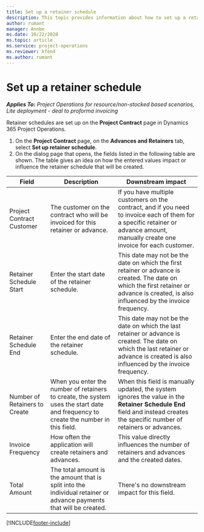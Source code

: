 ```yaml
---
title: Set up a retainer schedule
description: This topic provides information about how to set up a retainer schedule in Project Operations.
author: rumant
manager: Annbe
ms.date: 10/22/2020
ms.topic: article
ms.service: project-operations
ms.reviewer: kfend 
ms.author: rumant
---
```


# Set up a retainer schedule

_**Applies To:** Project Operations for resource/non-stocked based scenarios, Lite deployment - deal to proforma invoicing_

Retainer schedules are set up on the **Project Contract** page in Dynamics 365 Project Operations.

1. On the **Project Contract** page, on the **Advances and Retainers** tab, select **Set up retainer schedule**.
2. On the dialog page that opens, the fields listed in the following table are shown. The table gives an idea on how the entered values impact or influence the retainer schedule that will be created.

| Field | Description | Downstream impact |
| --- | --- | --- |
| Project Contract Customer | The customer on the contract who will be invoiced for this retainer or advance. | If you have multiple customers on the contract, and if you need to invoice each of them for a specific retainer or advance amount, manually create one invoice for each customer. |
| Retainer Schedule Start | Enter the start date of the retainer schedule. | This date may not be the date on which the first retainer or advance is created. The date on which the first retainer or advance is created, is also influenced by the invoice frequency. |
| Retainer Schedule End | Enter the end date of the retainer schedule. | This date may not be the date on which the last retainer or advance is created. The date on which the last retainer or advance is created is also influenced by the invoice frequency. |
| Number of Retainers to Create | When you enter the number of retainers to create, the system uses the start date and frequency to create the number in this field. | When this field is manually updated, the system ignores the value in the **Retainer Schedule End** field and instead creates the specific number of retainers or advances. |
| Invoice Frequency | How often the application will create retainers and advances. | This value directly influences the number of retainers and advances and the created dates. |
| Total Amount | The total amount is the amount that is split into the individual retainer or advance payments that will be created. | There's no downstream impact for this field. |


[!INCLUDE[footer-include](../../includes/footer-banner.md)]